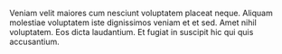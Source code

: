 Veniam velit maiores cum nesciunt voluptatem placeat neque.
Aliquam molestiae voluptatem iste dignissimos veniam et et sed.
Amet nihil voluptatem.
Eos dicta laudantium.
Et fugiat in suscipit hic qui quis accusantium.